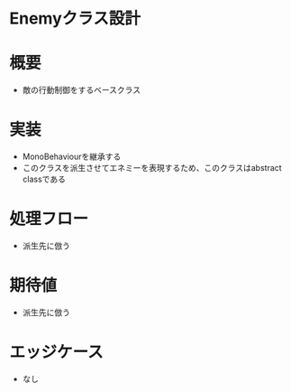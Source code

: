 # Enemyクラス設計

# 概要
- 敵の行動制御をするベースクラス

# 実装
- MonoBehaviourを継承する
- このクラスを派生させてエネミーを表現するため、このクラスはabstract classである

# 処理フロー
- 派生先に倣う

# 期待値
- 派生先に倣う

# エッジケース
- なし
